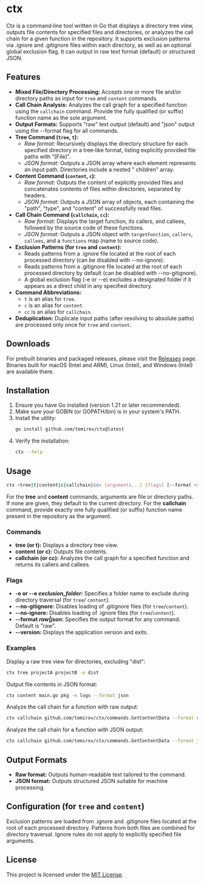 # ctx

Ctx is a command‑line tool written in Go that displays a directory tree view, outputs file contents for specified
files and directories, or analyzes the call chain for a given function in the repository. It supports exclusion patterns
via .ignore and .gitignore files within each directory, as well as an optional global exclusion flag. It can output in
raw text format (default) or structured JSON.

## Features

- **Mixed File/Directory Processing:** Accepts one or more file and/or directory paths as input for `tree` and `content`
  commands.
- **Call Chain Analysis:** Analyzes the call graph for a specified function using the `callchain` command. Provide the
  fully qualified (or suffix) function name as the sole argument.
- **Output Formats:** Supports "raw" text output (default) and "json" output using the --format flag for all commands.
- **Tree Command (`tree`, `t`):**
    - *Raw format:* Recursively displays the directory structure for each specified directory in a tree‑like format,
      listing explicitly provided file paths with "[File]".
    - *JSON format:* Outputs a JSON array where each element represents an input path. Directories include a nested "
      children" array.
- **Content Command (`content`, `c`):**
    - *Raw format:* Outputs the content of explicitly provided files and concatenates contents of files within
      directories, separated by headers.
    - *JSON format:* Outputs a JSON array of objects, each containing the "path", "type", and "content" of successfully
      read files.
- **Call Chain Command (`callchain`, `cc`):**
    - *Raw format:* Displays the target function, its callers, and callees, followed by the source code of these
      functions.
    - *JSON format:* Outputs a JSON object with `targetFunction`, `callers`, `callees`, and a `functions` map (name to
      source code).
- **Exclusion Patterns (for `tree` and `content`):**
    - Reads patterns from a .ignore file located at the root of each processed directory (can be disabled with
      --no-ignore).
    - Reads patterns from a .gitignore file located at the root of each processed directory by default (can be disabled
      with --no-gitignore).
    - A global exclusion flag (-e or --e) excludes a designated folder if it appears as a direct child in any specified
      directory.
- **Command Abbreviations:**
    - `t` is an alias for `tree`.
    - `c` is an alias for `content`.
    - `cc` is an alias for `callchain`.
- **Deduplication:** Duplicate input paths (after resolving to absolute paths) are processed only once for `tree` and
  `content`.

## Downloads

For prebuilt binaries and packaged releases, please visit the [Releases](https://github.com/temirov/ctx/releases) page.
Binaries built for macOS (Intel and ARM), Linux (Intel), and Windows (Intel) are available there.

## Installation

1. Ensure you have Go installed (version 1.21 or later recommended).
2. Make sure your GOBIN (or GOPATH/bin) is in your system's PATH.
3. Install the utility:
   ```bash
   go install github.com/temirov/ctx@latest
   ```
4. Verify the installation:
   ```bash
   ctx --help
   ```

## Usage

```bash
ctx <tree|t|content|c|callchain|cc> [arguments...] [flags] [--format <raw|json>] [--version]
```

For the **tree** and **content** commands, arguments are file or directory paths. If none are given, they default to the
current directory.
For the **callchain** command, provide exactly one fully qualified (or suffix) function name present in the repository
as the argument.

### Commands

- **tree (or t):** Displays a directory tree view.
- **content (or c):** Outputs file contents.
- **callchain (or cc):** Analyzes the call graph for a specified function and returns its callers and callees.

### Flags

- **-e or --e _exclusion_folder_:** Specifies a folder name to exclude during directory traversal (for `tree`/
  `content`).
- **--no-gitignore:** Disables loading of .gitignore files (for `tree`/`content`).
- **--no-ignore:** Disables loading of .ignore files (for `tree`/`content`).
- **--format _raw|json_:** Specifies the output format for any command. Default is "raw".
- **--version:** Displays the application version and exits.

### Examples

Display a raw tree view for directories, excluding "dist":

```bash
ctx tree projectA projectB -e dist
```

Output file contents in JSON format:

```bash
ctx content main.go pkg -e logs --format json
```

Analyze the call chain for a function with raw output:

```bash
ctx callchain github.com/temirov/ctx/commands.GetContentData --format raw
```

Analyze the call chain for a function with JSON output:

```bash
ctx callchain github.com/temirov/ctx/commands.GetContentData --format json
```

## Output Formats

- **Raw format:** Outputs human-readable text tailored to the command.
- **JSON format:** Outputs structured JSON suitable for machine processing.

## Configuration (for `tree` and `content`)

Exclusion patterns are loaded from .ignore and .gitignore files located at the root of each processed directory.
Patterns from both files are combined for directory traversal. Ignore rules do not apply to explicitly specified file
arguments.

## License

This project is licensed under the [MIT License](LICENSE).